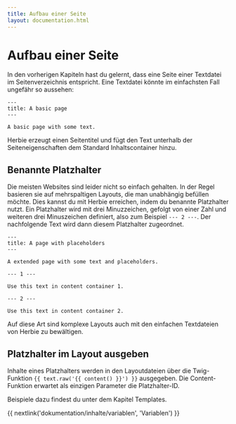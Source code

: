 ```yaml
---
title: Aufbau einer Seite
layout: documentation.html
---
```


# Aufbau einer Seite

In den vorherigen Kapiteln hast du gelernt, dass eine Seite einer Textdatei im
Seitenverzeichnis entspricht. Eine Textdatei könnte im einfachsten Fall ungefähr
so aussehen:

    ---
    title: A basic page
    ---

    A basic page with some text.

Herbie erzeugt einen Seitentitel und fügt den Text unterhalb der
Seiteneigenschaften dem Standard Inhaltscontainer hinzu.


## Benannte Platzhalter

Die meisten Websites sind leider nicht so einfach gehalten. In der Regel
basieren sie auf mehrspaltigen Layouts, die man unabhängig befüllen möchte.
Dies kannst du mit Herbie erreichen, indem du benannte Platzhalter nutzt.
Ein Platzhalter wird mit drei Minuzzeichen, gefolgt von einer Zahl und weiteren
drei Minuszeichen definiert, also zum Beispiel `--- 2 ---`. Der nachfolgende
Text wird dann diesem Platzhalter zugeordnet.

    ---
    title: A page with placeholders
    ---

    A extended page with some text and placeholders.

    --- 1 ---

    Use this text in content container 1.

    --- 2 ---

    Use this text in content container 2.


Auf diese Art sind komplexe Layouts auch mit den einfachen Textdateien von
Herbie zu bewältigen.


## Platzhalter im Layout ausgeben

Inhalte eines Platzhalters werden in den Layoutdateien über die Twig-Funktion
`{{ text.raw('{{ content() }}') }}` ausgegeben. Die Content-Funktion erwartet
als einzigen Parameter die Platzhalter-ID.

Beispiele dazu findest du unter dem Kapitel Templates.


{{ nextlink('dokumentation/inhalte/variablen', 'Variablen') }}
